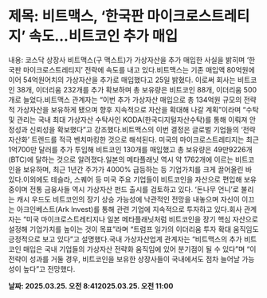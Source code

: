 # **제목: 비트맥스, ‘한국판 마이크로스트레티지’ 속도…비트코인 추가 매입**

  내용: 코스닥 상장사 비트맥스(구 맥스트)가 가상자산을 추가 매입한 사실을 밝히며 ‘한국판 마이크로스트레티지’ 전략에 속도를 내고 있다.비트맥스는 기존 매입액 80억원에 이어 54억원어치의 가상자산을 추가로 매입했다고 25일 밝혔다. 이로써 회사는 비트코인 38개, 이더리움 232개를 추가 확보하며 총 보유량은 비트코인 88개, 이더리움 500개로 늘었다.비트맥스 관계자는 “이번 추가 가상자산 매입으로 총 134억원 규모의 전략적 가상자산을 보유하게 됐으며 향후 지속적으로 자산을 확대해 나갈 계획”이라며 “수탁 및 관리는 국내 최대 가상자산 수탁사인 KODA(한국디지털자산수탁)를 통해 이뤄져 안정성과 신뢰성을 확보했다”고 강조했다.비트맥스의 이번 결정은 글로벌 기업들의 ‘전략 자산화’ 트렌드를 적극 벤치마킹한 것으로 해석된다. 미국의 마이크로스트레티지는 최근 1억700만 달러를 추가 투입해 비트코인 130개를 매입했고 총 보유량은 49만9226개(BTC)에 달하는 것으로 알려졌다.일본의 메타플래닛 역시 약 1762개에 이르는 비트코인을 보유하며, 최근 1년간 주가가 4000% 급등하는 등 기업가치를 크게 끌어올린 바 있다.이외에도 테슬라, 스퀘어 등 미국 주요 기업들이 비트코인을 자산으로 편입해 보유 중이며 전통 금융사들 역시 가상자산 펀드 출시를 검토하고 있다. ‘돈나무 언니’로 불리는 캐시 우드도 비트코인의 장기 상승 가능성에 낙관적인 전망을 내놓으며 자신이 이끄는 아크인베스트(Ark Invest)를 통해 관련 기업에 지속적으로 투자하고 있다.회사 관계자는 “미국 마이크로스트레티지나 일본 메타플래닛처럼 비트코인을 장기 핵심 자산으로 설정해 기업가치를 높이는 것이 목표”라며 “트럼프 일가의 이더리움 투자 확대 움직임도 긍정적으로 보고 있다”고 설명했다.국내 가상자산업계 관계자는 “비트맥스의 추가 비트코인 매입은 국내 기업들의 가상자산 전략화 움직임에 있어 분기점이 될 수 있다”며 “이 전략이 성과를 거둘 경우, 비트코인을 보유한 상장사들이 국내에서도 점차 늘어날 가능성이 높다”고 전망했다.

  **날짜: 2025.03.25. 오전 8:412025.03.25. 오전 11:00**